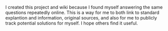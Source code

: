 I created this project and wiki because I found myself answering the same questions repeatedly online. This is a way for me to both link to standard explantion and information, original sources, and also for me to publicly track potential solutions for myself. I hope others find it useful.